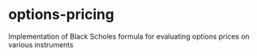 # options-pricing
Implementation of Black Scholes formula for evaluating options prices on various instruments 
